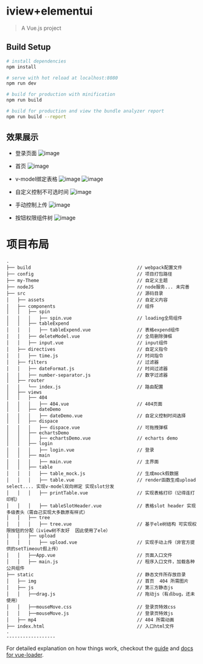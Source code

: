 # iview+elementui

> A Vue.js project

## Build Setup

``` bash
# install dependencies
npm install

# serve with hot reload at localhost:8080
npm run dev

# build for production with minification
npm run build

# build for production and view the bundle analyzer report
npm run build --report
```

## 效果展示

- 登录页面
![image](https://github.com/Blackloser/vue-iview_Black/raw/dev/githubImage/login.gif)

- 首页
![image](https://github.com/Blackloser/vue-iview_Black/raw/dev/githubImage/home.png)

- v-model绑定表格
![image](https://github.com/Blackloser/vue-iview_Black/raw/dev/githubImage/table.png)
![image](https://github.com/Blackloser/vue-iview_Black/raw/dev/githubImage/table.gif)

- 自定义控制不可选时间
![image](https://github.com/Blackloser/vue-iview_Black/raw/dev/githubImage/time.gif)

- 手动控制上传
![image](https://github.com/Blackloser/vue-iview_Black/raw/dev/githubImage/upload.gif)

- 按钮权限组件树
![image](https://github.com/Blackloser/vue-iview_Black/raw/dev/githubImage/tree.png)

# 项目布局

```
.
├── build                                       // webpack配置文件
├── config                                      // 项目打包路径
├── my-Theme                                    // 自定义主题  
├── nodeJS                                      // node服务... 未完善
├── src                                         // 源码目录
│   ├── assets                                  // 自定义内容
│   ├── components                              // 组件
│   │   ├── spin
│   │   │   ├── spin.vue                        // loading全局组件
│   │   ├── tableExpend
│   │   │   ├── tableExpend.vue                 // 表格expend组件
│   │   ├── deleteModel.vue                     // 全局删除弹框
│   │   ├── input.vue                           // input组件
│   ├── directives                              // 自定义指令
│   │   ├── time.js                             // 时间指令
│   ├── filters                                 // 过滤器
│   │   ├── dateFormat.js                       // 时间过滤器
│   │   ├── number-separator.js                 // 数字过滤器
│   ├── router
│   │   └── index.js                            // 路由配置
│   ├── views
│   │   ├── 404
│   │   │   ├── 404.vue                         // 404页面
│   │   ├── dateDemo
│   │   │   ├── dateDemo.vue                    // 自定义控制时间选择
│   │   ├── dispace
│   │   │   ├── dispace.vue                     // 可拖拽弹框
│   │   ├── echartsDemo
│   │   │   ├── echartsDemo.vue                 // echarts demo
│   │   ├── login
│   │   │   ├── login.vue                       // 登录
│   │   ├── main
│   │   │   ├── main.vue                        // 主界面
│   │   ├── table
│   │   │   ├── table_mock.js                   // 生成mock假数据
│   │   │   ├── table.vue                       // render函数生成upload select.... 实现v-model双向绑定 实现slot分发
│   │   │   ├── printTable.vue                  // 实现表格打印（记得连打印机）
│   │   │   ├── tableSlotHeader.vue             // 表格slot header 实现多级表头（需自己实现大多数原有样式）
│   │   ├── tree
│   │   │   ├── tree.vue                        // 基于ele树结构 可实现权限按钮的分配（iview树不友好  因此使用了ele）
│   │   ├── upload
│   │   │   ├── upload.vue                      // 实现手动上传（非官方提供的setTimeout假上传）
│   │   ├──App.vue                              // 页面入口文件
│   │   ├── main.js                             // 程序入口文件，加载各种公共组件
├── static                                      // 静态文件所存放目录
│   ├── img                                     // 首页  404 所需图片
│   ├── js                                      // 第三方静态js
│   │   ├──drag.js                              // 拖动js（有点bug，还未使用）
│   │   ├──mouseMove.css                        // 登录页特效css
│   │   ├──mouseMove.js                         // 登录页特效js
│   ├── mp4                                     // 404 所需动画
├── index.html                                  // 入口html文件                           
.
------------------
```

For detailed explanation on how things work, checkout the [guide](http://vuejs-templates.github.io/webpack/) and [docs for vue-loader](http://vuejs.github.io/vue-loader).
